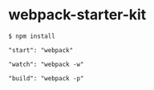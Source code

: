 # webpack-starter-kit

```
$ npm install
```

```
"start": "webpack"
```
```
"watch": "webpack -w"
```
```
"build": "webpack -p"
```
